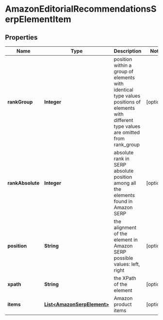 

# AmazonEditorialRecommendationsSerpElementItem


## Properties

| Name | Type | Description | Notes |
|------------ | ------------- | ------------- | -------------|
|**rankGroup** | **Integer** | position within a group of elements with identical type values positions of elements with different type values are omitted from rank_group |  [optional] |
|**rankAbsolute** | **Integer** | absolute rank in SERP absolute position among all the elements found in Amazon SERP |  [optional] |
|**position** | **String** | the alignment of the element in Amazon SERP possible values: left, right |  [optional] |
|**xpath** | **String** | the XPath of the element |  [optional] |
|**items** | [**List&lt;AmazonSerpElement&gt;**](AmazonSerpElement.md) | Amazon product items |  [optional] |




